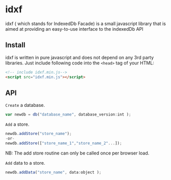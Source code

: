 # idxf

idxf ( which stands for IndexedDb  Facade) is a small javascript library that is aimed at providing an easy-to-use interface
to the indexedDb API

## Install

idxf is written in pure javascript and does not depend on any 3rd party libraries.
Just include following code into the `<head>` tag of your HTML:

```html
<!-- include idxf.min.js-->
<script src="idxf.min.js"></script>
```

## API

`Create` a database.
```javascript
var newdb = db("database_name", database_version:int );
```


`Add` a store.
```javascript
newdb.addStore("store_name");
-or-
newdb.addStore(["store_name_1","store_name_2"...]);
```
NB: The add store routine can only be called once per browser load.


`Add` data to a store.
```javascript
newdb.addData("store_name", data:object );
```
